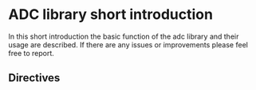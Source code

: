 # ADC library short introduction

In this short introduction the basic function of the adc library and their usage are described. If there are any issues or improvements please feel free to report.

## Directives